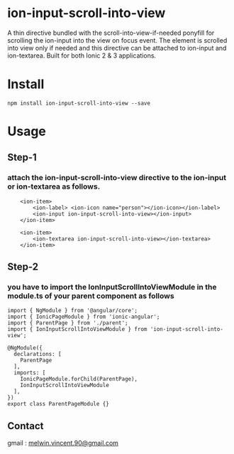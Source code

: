 # ion-input-scroll-into-view

A thin directive bundled with the scroll-into-view-if-needed ponyfill for scrolling the ion-input into the view on focus event. The element is scrolled into view only if needed and this directive can be attached to ion-input and ion-textarea. Built for both Ionic 2 & 3 applications.

# Install

` npm install ion-input-scroll-into-view --save `

# Usage 

## Step-1

### attach the ion-input-scroll-into-view directive to the ion-input or ion-textarea as follows.
```
    <ion-item>
        <ion-label> <ion-icon name="person"></ion-icon></ion-label>
        <ion-input ion-input-scroll-into-view></ion-input>
    </ion-item>
```

```
    <ion-item>
        <ion-textarea ion-input-scroll-into-view></ion-textarea>
    </ion-item>
```

## Step-2

### you have to import the IonInputScrollIntoViewModule in the module.ts of your parent component as follows
```
import { NgModule } from '@angular/core';
import { IonicPageModule } from 'ionic-angular';
import { ParentPage } from './parent';
import { IonInputScrollIntoViewModule } from 'ion-input-scroll-into-view';

@NgModule({
  declarations: [
    ParentPage
  ],
  imports: [
    IonicPageModule.forChild(ParentPage),
    IonInputScrollIntoViewModule
  ],
})
export class ParentPageModule {}

```

## Contact
gmail : melwin.vincent.90@gmail.com